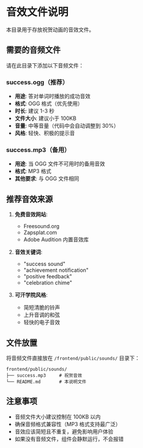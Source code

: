 # 音效文件说明

本目录用于存放祝贺动画的音效文件。

## 需要的音频文件

请在此目录下添加以下音频文件：

### success.ogg（推荐）

- **用途**: 答对单词时播放的成功音效
- **格式**: OGG 格式（优先使用）
- **时长**: 建议 1-3 秒
- **文件大小**: 建议小于 100KB
- **音量**: 中等音量（代码中会自动调整到 30%）
- **风格**: 轻快、积极的提示音

### success.mp3（备用）

- **用途**: 当 OGG 文件不可用时的备用音效
- **格式**: MP3 格式
- **其他要求**: 与 OGG 文件相同

## 推荐音效来源

1. **免费音效网站**:
   - Freesound.org
   - Zapsplat.com
   - Adobe Audition 内置音效库

2. **音效关键词**:
   - "success sound"
   - "achievement notification"
   - "positive feedback"
   - "celebration chime"

3. **可汗学院风格**:
   - 简短清脆的铃声
   - 上升音调的和弦
   - 轻快的电子音效

## 文件放置

将音频文件直接放在 `/frontend/public/sounds/` 目录下：

```
frontend/public/sounds/
├── success.mp3     # 祝贺音效
└── README.md       # 本说明文件
```

## 注意事项

- 音频文件大小建议控制在 100KB 以内
- 确保音频格式兼容性（MP3 格式支持最广泛）
- 音效应该简短且不重复，避免影响用户体验
- 如果没有音频文件，组件会静默运行，不会报错
